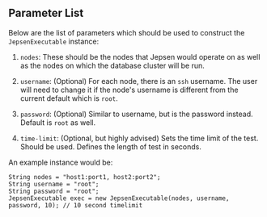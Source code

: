 
## Parameter List

Below are the list of parameters which should be used to construct the ```JepsenExecutable``` instance:

1. ```nodes```: These should be the nodes that Jepsen would operate on as well as the nodes on which the database cluster will be run.

2. ```username```: (Optional) For each node, there is an ```ssh``` username. The user will need to change it if the node's username is different from the current default which is ```root```.

3. ```password```: (Optional) Similar to username, but is the password instead. Default is ```root``` as well.

4. ```time-limit```: (Optional, but highly advised) Sets the time limit of the test. Should be used. Defines the length of test in seconds.

An example instance would be:
``` 
String nodes = "host1:port1, host2:port2";
String username = "root";
String password = "root";
JepsenExecutable exec = new JepsenExecutable(nodes, username, password, 10); // 10 second timelimit
```

